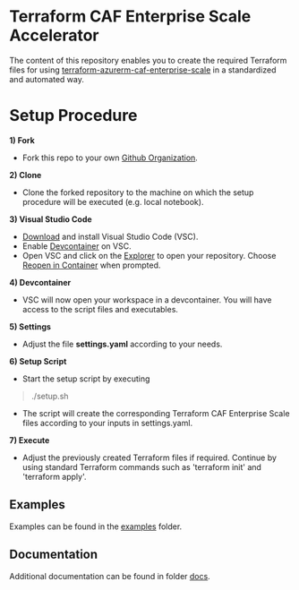 # Terraform CAF Enterprise Scale Accelerator

The content of this repository enables you to create the required Terraform files for using [terraform-azurerm-caf-enterprise-scale](https://github.com/Azure/terraform-azurerm-caf-enterprise-scale) in a standardized and automated way.

# Setup Procedure

**1) Fork**
- Fork this repo to your own [Github Organization](https://docs.github.com/en/organizations/collaborating-with-groups-in-organizations/about-organizations).

**2) Clone**
- Clone the forked repository to the machine on which the setup procedure will be executed (e.g. local notebook).

**3) Visual Studio Code**
- [Download](https://code.visualstudio.com/Download) and install Visual Studio Code (VSC).
- Enable [Devcontainer](https://code.visualstudio.com/docs/devcontainers/tutorial) on VSC.
- Open VSC and click on the [Explorer](https://code.visualstudio.com/docs/getstarted/userinterface#_explorer) to open your repository. Choose [Reopen in Container](https://code.visualstudio.com/docs/devcontainers/create-dev-container#_add-configuration-files-to-a-repository) when prompted.

**4) Devcontainer**
- VSC will now open your workspace in a devcontainer. You will have access to the script files and executables.

**5) Settings**
- Adjust the file **settings.yaml** according to your needs.

**6) Setup Script**
- Start the setup script by executing
> ./setup.sh
- The script will create the corresponding Terraform CAF Enterprise Scale files according to your inputs in settings.yaml.

**7) Execute**
- Adjust the previously created Terraform files if required. Continue by using standard Terraform commands such as 'terraform init' and 'terraform apply'.

## Examples

Examples can be found in the [examples](./examples/) folder.

## Documentation

Additional documentation can be found in folder [docs](./docs).